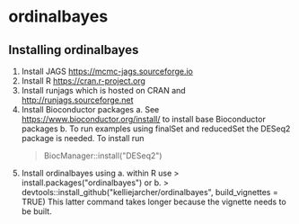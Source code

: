 # ordinalbayes

## Installing ordinalbayes

1. Install JAGS https://mcmc-jags.sourceforge.io
2. Install R https://cran.r-project.org
3. Install runjags which is hosted on CRAN and 
http://runjags.sourceforge.net
4. Install Bioconductor packages
  a. See https://www.bioconductor.org/install/ to install base Bioconductor packages
  b. To run examples using finalSet and reducedSet the 
     DESeq2 package is needed. To install run
     > BiocManager::install("DESeq2")
5. Install ordinalbayes using 
  a. within R use > install.packages("ordinalbayes")
      or
  b. > devtools::install_github("kelliejarcher/ordinalbayes", build_vignettes = 
TRUE) 
     This latter command takes longer because the vignette needs to be built.
